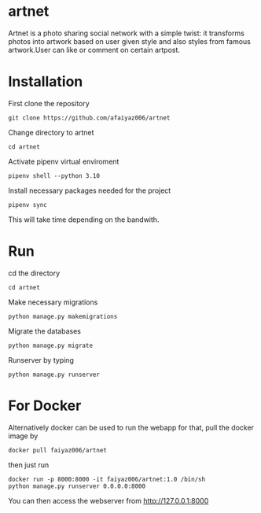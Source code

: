 # artnet
Artnet is a photo sharing social network with a simple twist: it transforms photos into artwork based on user given style and also styles from famous artwork.User can like or comment on certain artpost.

# Installation
First clone the repository
```
git clone https://github.com/afaiyaz006/artnet
```
Change directory to artnet
```
cd artnet
```
Activate pipenv virtual enviroment
```
pipenv shell --python 3.10
```
Install necessary packages needed for the project
```
pipenv sync
```
This will take time depending on the bandwith.

# Run
cd the directory
```
cd artnet
```
Make necessary migrations
```
python manage.py makemigrations
```
Migrate the databases
```
python manage.py migrate
```
Runserver by typing
```
python manage.py runserver
```

# For Docker
Alternatively docker can be used to run the webapp for that,
pull the docker image by
```
docker pull faiyaz006/artnet
```
then just run
```
docker run -p 8000:8000 -it faiyaz006/artnet:1.0 /bin/sh
python manage.py runserver 0.0.0.0:8000
```
You can then access the webserver from http://127.0.0.1:8000


